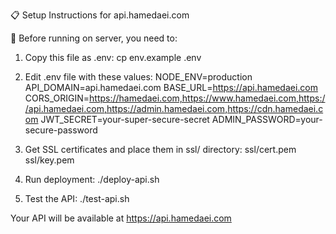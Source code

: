 📋 Setup Instructions for api.hamedaei.com

🔧 Before running on server, you need to:

1. Copy this file as .env:
   cp env.example .env

2. Edit .env file with these values:
   NODE_ENV=production
   API_DOMAIN=api.hamedaei.com
   BASE_URL=https://api.hamedaei.com
   CORS_ORIGIN=https://hamedaei.com,https://www.hamedaei.com,https://api.hamedaei.com,https://admin.hamedaei.com,https://cdn.hamedaei.com
   JWT_SECRET=your-super-secure-secret
   ADMIN_PASSWORD=your-secure-password

3. Get SSL certificates and place them in ssl/ directory:
   ssl/cert.pem
   ssl/key.pem

4. Run deployment:
   ./deploy-api.sh

5. Test the API:
   ./test-api.sh

Your API will be available at https://api.hamedaei.com
